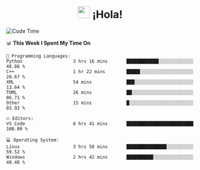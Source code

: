 <div align="center"><h1><img src="https://github.com/blackcater/blackcater/raw/main/images/Hi.gif" height="32"/> ¡Hola!</h1>
</div>

<!--START_SECTION:waka-->
![Code Time](http://img.shields.io/badge/Code%20Time-649%20hrs%204%20mins-blue)

📊 **This Week I Spent My Time On** 

```text
💬 Programming Languages: 
Python                   3 hrs 16 mins       ████████████░░░░░░░░░░░░░   48.88 % 
C++                      1 hr 22 mins        █████░░░░░░░░░░░░░░░░░░░░   20.67 % 
XML                      54 mins             ███░░░░░░░░░░░░░░░░░░░░░░   13.64 % 
TOML                     26 mins             ██░░░░░░░░░░░░░░░░░░░░░░░   06.71 % 
Other                    15 mins             █░░░░░░░░░░░░░░░░░░░░░░░░   03.92 % 

🔥 Editors: 
VS Code                  6 hrs 41 mins       █████████████████████████   100.00 % 

💻 Operating System: 
Linux                    3 hrs 58 mins       ███████████████░░░░░░░░░░   59.52 % 
Windows                  2 hrs 42 mins       ██████████░░░░░░░░░░░░░░░   40.48 % 
```


<!--END_SECTION:waka-->